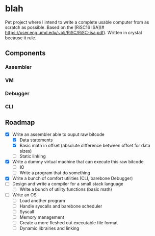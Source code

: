 # blah

Pet project where I intend to write a complete usable computer from as scratch as possible.
Based on the [RiSC16 ISA](# https://user.eng.umd.edu/~blj/RiSC/RiSC-isa.pdf).
Written in crystal because it rule.

## Components

### Assembler

### VM

### Debugger

### CLI

## Roadmap
- [x] Write an assembler able to ouput raw bitcode
  - [x] Data statements
  - [x] Basic math in offset (absolute difference between offset for data sizes)
  - [ ] Static linking
- [x] Write a dummy virtual machine that can execute this raw bitcode
  - [ ] IO
  - [ ] Write a program that do something
- [x] Write a bunch of comfort utilities (CLI, barebone Debugger)
- [ ] Design and write a compiler for a small stack language
  - [ ] Write a bunch of utility functions (basic math)
- [ ] Write an OS
  - [ ] Load another program
  - [ ] Handle syscalls and barebone scheduler 
  - [ ] Syscall
  - [ ] Memory management
  - [ ] Create a more fleshed out executable file format
  - [ ] Dynamic librairies and linking
